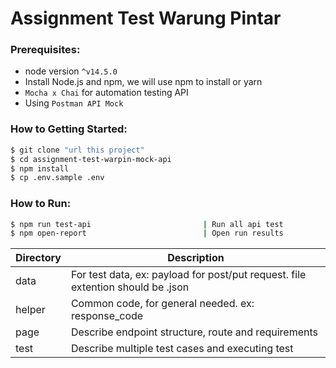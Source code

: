 # Assignment Test Warung Pintar

### Prerequisites:

- node version `^v14.5.0`
- Install Node.js and npm, we will use npm to install or yarn
- `Mocha x Chai` for automation testing API
- Using `Postman API Mock`

### How to Getting Started:

```sh
$ git clone "url this project"
$ cd assignment-test-warpin-mock-api
$ npm install
$ cp .env.sample .env
```

### How to Run:

```sh
$ npm run test-api                         | Run all api test
$ npm open-report                          | Open run results

```

| Directory | Description |
| ------    | ------|
| data      | For test data, ex: payload for post/put request. file extention should be .json |
| helper    | Common code, for general needed. ex: response_code                              |
| page      | Describe endpoint structure, route and requirements                             |
| test      | Describe multiple test cases and executing test                                 |
